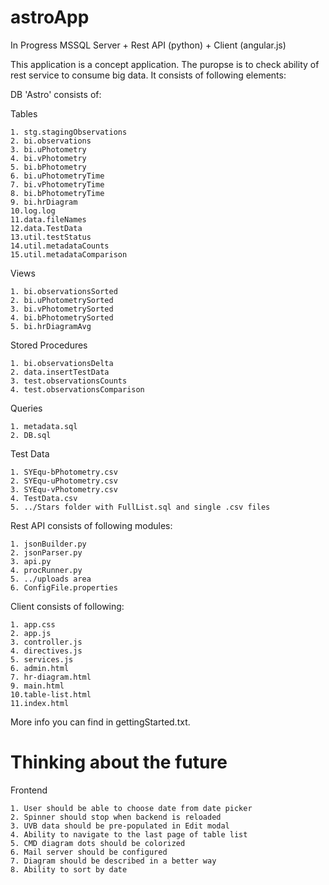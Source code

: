 # astroApp
In Progress
MSSQL Server + Rest API (python) + Client (angular.js)

This application is a concept application. The puropse is to check ability of rest service to consume big data.
It consists of following elements:

DB 'Astro' consists of:

Tables

    1. stg.stagingObservations 
    2. bi.observations 
    3. bi.uPhotometry 
    4. bi.vPhotometry 
    5. bi.bPhotometry 
    6. bi.uPhotometryTime 
    7. bi.vPhotometryTime 
    8. bi.bPhotometryTime 
    9. bi.hrDiagram
    10.log.log 
    11.data.fileNames
    12.data.TestData
    13.util.testStatus
    14.util.metadataCounts
    15.util.metadataComparison
    

Views

    1. bi.observationsSorted
    2. bi.uPhotometrySorted
    3. bi.vPhotometrySorted
    4. bi.bPhotometrySorted
    5. bi.hrDiagramAvg

Stored Procedures

    1. bi.observationsDelta
    2. data.insertTestData
    3. test.observationsCounts
    4. test.observationsComparison
    
    
Queries

    1. metadata.sql
    2. DB.sql
    

Test Data

    1. SYEqu-bPhotometry.csv
    2. SYEqu-uPhotometry.csv
    3. SYEqu-vPhotometry.csv
    4. TestData.csv
    5. ../Stars folder with FullList.sql and single .csv files
       


Rest API consists of following modules:

    1. jsonBuilder.py
    2. jsonParser.py
    3. api.py
    4. procRunner.py
    5. ../uploads area
    6. ConfigFile.properties


Client consists of following:

    1. app.css
    2. app.js
    3. controller.js
    4. directives.js
    5. services.js
    6. admin.html
    7. hr-diagram.html
    9. main.html
    10.table-list.html
    11.index.html


  
More info you can find in gettingStarted.txt.

# Thinking about the future

Frontend

    1. User should be able to choose date from date picker
    2. Spinner should stop when backend is reloaded
    3. UVB data should be pre-populated in Edit modal
    4. Ability to navigate to the last page of table list
    5. CMD diagram dots should be colorized
    6. Mail server should be configured
    7. Diagram should be described in a better way
    8. Ability to sort by date
